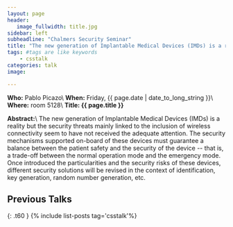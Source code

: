 ```yaml
---
layout: page
header:
   image_fullwidth: title.jpg
sidebar: left
subheadline: "Chalmers Security Seminar"
title: "The new generation of Implantable Medical Devices (IMDs) is a reality but the security threats mainly linked to the inclusion of wireless connectivity seem to have not received the adequate attention. "
tags: #tags are like keywords
    - csstalk
categories: talk
image:

---
```

**Who:** Pablo Picazo\\
**When:**  Friday, {{ page.date | date_to_long_string }}\\
**Where:**  room 5128\\
**Title: {{ page.title }}**

**Abstract:**\\
The new generation of Implantable Medical Devices (IMDs) is a reality but the security threats mainly linked to the inclusion of wireless connectivity seem to have not received the adequate attention.  The security mechanisms  supported on-board of these devices must guarantee a balance between the patient safety and the security of the device -- that is, a trade-off between the normal operation mode and the emergency mode.   Once introduced the particularities and the security risks of these devices,  different security solutions will be revised in the context of identification, key generation, random number generation, etc.

## Previous Talks
{: .t60 }
{% include list-posts tag='csstalk'%}
